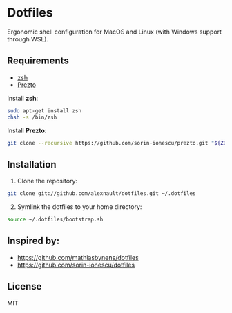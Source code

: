 # Dotfiles

Ergonomic shell configuration for MacOS and Linux (with Windows support through WSL).

## Requirements

+ [zsh](https://www.zsh.org/)
+ [Prezto](https://github.com/sorin-ionescu/prezto)

Install **zsh**:

```bash
sudo apt-get install zsh
chsh -s /bin/zsh
```

Install **Prezto**:

```bash
git clone --recursive https://github.com/sorin-ionescu/prezto.git "${ZDOTDIR:-$HOME}/.zprezto"
```

## Installation

1. Clone the repository:

```bash
git clone git://github.com/alexnault/dotfiles.git ~/.dotfiles
```

2. Symlink the dotfiles to your home directory:

```bash
source ~/.dotfiles/bootstrap.sh
```

## Inspired by:

+ https://github.com/mathiasbynens/dotfiles
+ https://github.com/sorin-ionescu/dotfiles

## License

MIT
